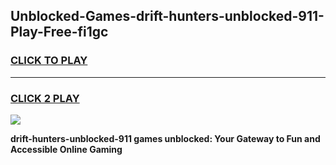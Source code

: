 
## Unblocked-Games-drift-hunters-unblocked-911-Play-Free-fi1gc
<h3>
<a href="https://premium76.site?title=drift-hunters-unblocked-911&ref=23A">CLICK TO PLAY</a></h3>
<hr>

<h3>
<a href="https://premium76.site?title=drift-hunters-unblocked-911&ref=23A">CLICK 2 PLAY</a>
  
</h3>

<a href="https://premium76.site?title=drift-hunters-unblocked-911&ref=23A"><img src="https://clearcache.store/games.png"></a>


**drift-hunters-unblocked-911 games unblocked: Your Gateway to Fun and Accessible Online Gaming**
